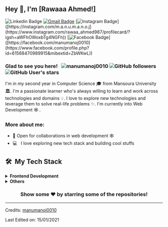 ## Hey 👋, I'm [Rawaaa Ahmed!]


![Linkedin Badge](https://img.shields.io/badge/LinkedIn-blue?style=flat&logo=linkedin&labelColor=blue&link=h[ttps://www.linkedin.com/in/manumanoj0010/](https://www.linkedin.com/in/rawaa-ahmed-b4715a314?utm_source=share&utm_campaign=share_via&utm_content=profile&utm_medium=android_app)) [![Gmail Badge](https://img.shields.io/badge/Gmail-red?style=flat-square&logo=Gmail&logoColor=white&link=mailto:manumanoj0010@gmail.com)](mailto:rawaaahmed987@gmail.com)  [![Instagram Badge](https://img.shields.io/badge/-Instagram-E4405F?style=flat&logo=instagram&logoColor=white&link=[https://instagram.com/m.a.n.u.m.a.n.o.j/](https://www.instagram.com/rawaa_ahmed987/profilecard/?igsh=aWFhOWoxbTg4NGFh))]([https://instagram.com/m.a.n.u.m.a.n.o.j](https://www.instagram.com/rawaa_ahmed987/profilecard/?igsh=aWFhOWoxbTg4NGFh)) [![Facebook Badge](https://img.shields.io/badge/-Facebook-1877f2?style=flat&logo=facebook&logoColor=white&link=[https://facebook.com/manumanoj0010](https://www.facebook.com/profile.php?id=61568470989915&mibextid=ZbWKwL))]([https://facebook.com/manumanoj0010](https://www.facebook.com/profile.php?id=61568470989915&mibextid=ZbWKwL))

### Glad to see you here! &nbsp; <img src="https://komarev.com/ghpvc/?username=manumanoj0010&label=Profile%20views&color=0e75b6&style=flat" alt="manumanoj0010" /> ![GitHub followers](https://img.shields.io/github/followers/manumanoj0010) ![GitHub User's stars](https://img.shields.io/github/stars/manumanoj0010)

I'm in my second year  in Computer Science 🎓 from Mansoura University 🏛. I'm a passionate learner who's always willing to learn and work across technologies and domains 💡. I love to explore new technologies and leverage them to solve real-life problems ✨. I'm currently into Web Development 🕸️ .

### More about me:


- 🤝 Open for collaborations in web development 🕸️
- 💻 &nbsp; I love exploring new tech stack and building cool stuffs


<h2> 🛠 &nbsp;My Tech Stack</h2>


<details>	
  <summary><b>Frontend Development</b></summary>
 <a href="https://www.w3schools.com/css/" target="_blank"> <img src="images/css.png" alt="css3" width="30" height="30"/> </a><a href="https://www.w3.org/html/" target="_blank"> <img src="images/html.png" alt="html5" width="30" height="30"/> </a>  
</details>










<details>	
  <summary><b>Others</b></summary>
  <a href="https://git-scm.com/" target="_blank"> <img src="images/git.png" alt="git" width="30" height="30"/> </a>  <a href="https://www.linux.org/" target="_blank"> <img src="images/kali.png" alt="linux" width="30" height="30"/> </a> <a href="https://opencv.org/" target="_blank"> <img src="https://www.vectorlogo.zone/logos/opencv/opencv-icon.svg" alt="opencv" width="30" height="30"/> </a><a href="https://unity.com/" target="_blank"> <img src="images/unity.png" alt="unity" width="30" height="30"/> </a> 
</details>












<!--END_SECTION:waka-->
</details> 

<div align="center">

### Show some ❤️ by starring some of the repositories!

</div>

------
Credits: [manumanoj0010](https://github.com/manumanoj0010)

Last Edited on: 15/01/2021
